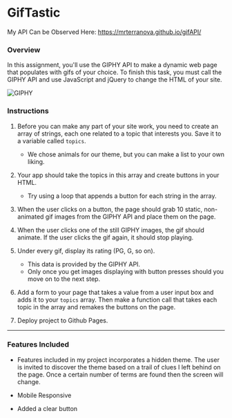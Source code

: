 # GifTastic

My API Can be Observed Here: https://mrterranova.github.io/gifAPI/

### Overview

In this assignment, you'll use the GIPHY API to make a dynamic web page that populates with gifs of your choice. To finish this task, you must call the GIPHY API and use JavaScript and jQuery to change the HTML of your site.

![GIPHY](Images/1-giphy.jpg)

### Instructions

1. Before you can make any part of your site work, you need to create an array of strings, each one related to a topic that interests you. Save it to a variable called `topics`.

   * We chose animals for our theme, but you can make a list to your own liking.

2. Your app should take the topics in this array and create buttons in your HTML.
   * Try using a loop that appends a button for each string in the array.

3. When the user clicks on a button, the page should grab 10 static, non-animated gif images from the GIPHY API and place them on the page.

4. When the user clicks one of the still GIPHY images, the gif should animate. If the user clicks the gif again, it should stop playing.

5. Under every gif, display its rating (PG, G, so on).
   * This data is provided by the GIPHY API.
   * Only once you get images displaying with button presses should you move on to the next step.

6. Add a form to your page that takes a value from a user input box and adds it to your `topics` array. Then make a function call that takes each topic in the array and remakes the buttons on the page.

7. Deploy project to Github Pages.

- - -
### Features Included
   
  * Features included in my project incorporates a hidden theme. The user is invited to discover the theme based on a trail of clues I left behind on the page. Once a certain number of terms are found then the screen will change. 
  
  * Mobile Responsive
  
  * Added a clear button
